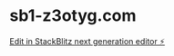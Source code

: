 # sb1-z3otyg.com

[Edit in StackBlitz next generation editor ⚡️](https://stackblitz.com/~/github.com/Miracle918/sb1-z3otyg.com)